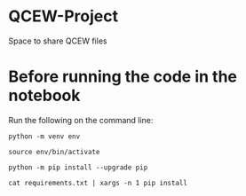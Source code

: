 # QCEW-Project
Space to share QCEW files

# Before running the code in the notebook
Run the following on the command line:
```
python -m venv env

source env/bin/activate

python -m pip install --upgrade pip

cat requirements.txt | xargs -n 1 pip install
```
